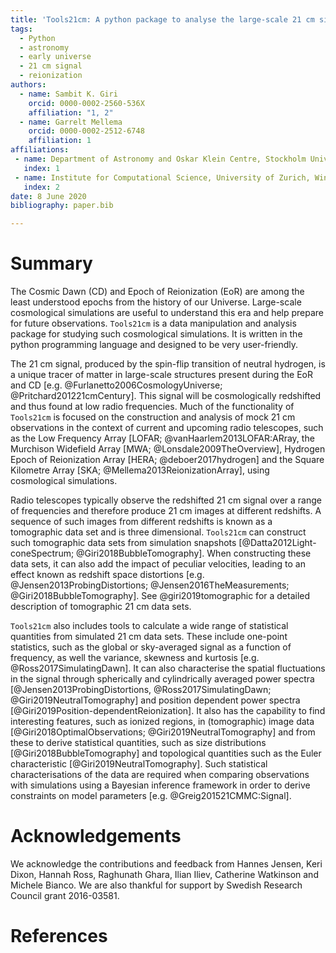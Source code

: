 ```yaml
---
title: 'Tools21cm: A python package to analyse the large-scale 21 cm signal from the Epoch of Reionization and Cosmic Dawn.'
tags:
  - Python
  - astronomy
  - early universe
  - 21 cm signal
  - reionization
authors:
  - name: Sambit K. Giri
    orcid: 0000-0002-2560-536X
    affiliation: "1, 2" 
  - name: Garrelt Mellema
    orcid: 0000-0002-2512-6748
    affiliation: 1
affiliations:
 - name: Department of Astronomy and Oskar Klein Centre, Stockholm University, AlbaNova, SE-106 91 Stockholm, Sweden
   index: 1
 - name: Institute for Computational Science, University of Zurich, Winterthurerstrasse 190, CH-8057 Zurich, Switzerland
   index: 2
date: 8 June 2020
bibliography: paper.bib

---
```


# Summary

The Cosmic Dawn (CD) and Epoch of Reionization (EoR) are among the least understood epochs from the history of our Universe. Large-scale cosmological simulations are useful to understand this era and help prepare for future observations. `Tools21cm` is a data manipulation and analysis package for studying such cosmological simulations. It is written in the python programming language and designed to be very user-friendly.

The 21 cm signal, produced by the spin-flip transition of neutral hydrogen, is a unique tracer of matter in large-scale structures present during the EoR and CD [e.g. @Furlanetto2006CosmologyUniverse; @Pritchard201221cmCentury]. This signal will be cosmologically redshifted and thus found at low radio frequencies.
Much of the functionality of `Tools21cm` is focused on the construction and analysis of mock 21 cm observations in the context of current and upcoming radio telescopes, such as the Low Frequency Array [LOFAR; @vanHaarlem2013LOFAR:ARray, the Murchison Widefield Array [MWA; @Lonsdale2009TheOverview], Hydrogen Epoch of Reionization Array [HERA; @deboer2017hydrogen] and the Square Kilometre Array [SKA; @Mellema2013ReionizationArray], using cosmological simulations.

Radio telescopes typically observe the redshifted 21 cm signal over a range of frequencies and therefore produce 21 cm images at different redshifts. A sequence of such images from different redshifts is known as a tomographic data set and is three dimensional. `Tools21cm` can construct such tomographic data sets from simulation snapshots [@Datta2012Light-coneSpectrum; @Giri2018BubbleTomography]. When constructing these data sets, it can also add the impact of peculiar velocities, leading to an effect known as redshift space distortions [e.g. @Jensen2013ProbingDistortions; @Jensen2016TheMeasurements; @Giri2018BubbleTomography]. See @giri2019tomographic for a detailed description of tomographic 21 cm data sets.

`Tools21cm` also includes tools to calculate a wide range of statistical quantities from simulated 21 cm data sets. These include one-point statistics, such as the global or sky-averaged signal as a function of frequency, as well the variance, skewness and kurtosis [e.g. @Ross2017SimulatingDawn]. It can also characterise the spatial fluctuations in the signal through spherically and cylindrically averaged power spectra [@Jensen2013ProbingDistortions, @Ross2017SimulatingDawn; @Giri2019NeutralTomography] and position dependent power spectra [@Giri2019Position-dependentReionization].
It also has the capability to find interesting features, such as ionized regions, in (tomographic) image data [@Giri2018OptimalObservations; @Giri2019NeutralTomography] and from these to derive statistical quantities, such as size distributions [@Giri2018BubbleTomography] and topological quantities such as the Euler characteristic [@Giri2019NeutralTomography]. Such statistical characterisations of the data are required when comparing observations with simulations using a Bayesian inference framework in order to derive constraints on model parameters [e.g. @Greig201521CMMC:Signal].


# Acknowledgements

We acknowledge the contributions and feedback from Hannes Jensen, Keri Dixon, Hannah Ross, Raghunath Ghara, Ilian Iliev, Catherine Watkinson and Michele Bianco. We are also thankful for support by Swedish Research Council grant 2016-03581.

# References
